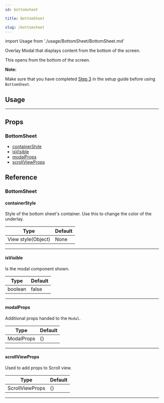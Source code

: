 ```yaml
---
id: bottomsheet

title: BottomSheet

slug: /bottomsheet
---
```


import Usage from './usage/BottomSheet/BottomSheet.md'

Overlay Modal that displays content from the bottom of the screen.

This opens from the bottom of the screen.

**Note:**

Make sure that you have completed [Step 3](getting_started.md#step-3-setup-react-native-safe-area-context) in the setup guide before using `BottomSheet`.

## Usage

<Usage />

---

## Props

### BottomSheet

- [containerStyle](#containerstyle)
- [isVisible](#isvisible)
- [modalProps](#modalprops)
- [scrollViewProps](#scrollviewprops)

## Reference

### BottomSheet

#### containerStyle

Style of the bottom sheet's container. Use this to change the color of the underlay.

| Type               | Default |
| ------------------ | ------- |
| View style(Object) | None    |

---

#### isVisible

Is the modal component shown.

| Type    | Default |
| ------- | ------- |
| boolean | false   |

---

#### modalProps

Additional props handed to the `Modal`.

| Type       | Default |
| ---------- | ------- |
| ModalProps | {}      |

---

#### scrollViewProps

Used to add props to Scroll view.

| Type            | Default |
| --------------- | ------- |
| ScrollViewProps | {}      |

---
